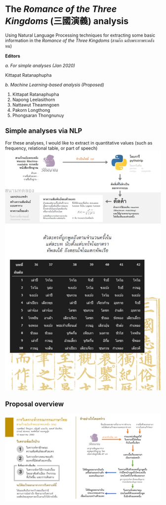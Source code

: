 # The *Romance of the Three Kingdoms* (三國演義) analysis
Using Natural Language Processing techniques for extracting some basic information in the *Romance of the Three Kingdoms* (สามก๊ก ฉบับพระยาพระคลังหน)

**Editors**

*a. For simple analyses (Jan 2020)*

Kittapat Ratanaphupha

*b. Machine Learning-based analysis (Proposed)*

1. Kittapat Ratanaphupha
2. Napong Leelasithorn
3. Nattawut Theamngoen
4. Pakorn Longthong
5. Phongsaran Thongnunuy

## Simple analyses via NLP
For these analyses, I would like to extract in quantitative values (such as frequency, relational table, or part of speech)
![Overall](https://github.com/KittapatR/sanguo-yanyi/blob/main/overall_sanguo.jpg)
![Sanguo](https://github.com/KittapatR/sanguo-yanyi/blob/main/sanguo_frequent.jpg)

## Proposal overview
![Proposal](https://github.com/KittapatR/sanguo-yanyi/blob/main/proposed%20overview.PNG)
